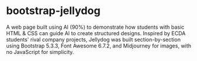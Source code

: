 # bootstrap-jellydog
A web page built using AI (90%) to demonstrate how students with basic HTML &amp; CSS can guide AI to create structured designs. Inspired by ECDA students' rival company projects, Jellydog was built section-by-section using Bootstrap 5.3.3, Font Awesome 6.7.2, and Midjourney for images, with no JavaScript for simplicity.
